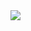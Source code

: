 <img src="https://i1.wp.com/blog.docker.com/wp-content/uploads/2013/08/docker-meme.jpg?resize=499%2C323">
